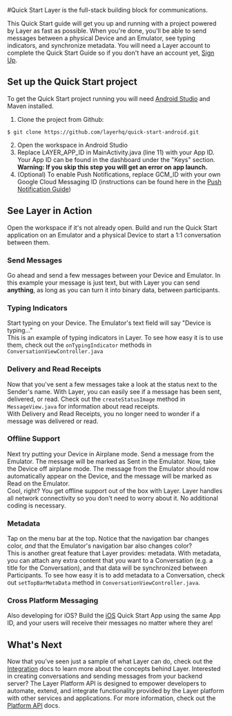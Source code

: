 #Quick Start
Layer is the full-stack building block for communications.<br/>

This Quick Start guide will get you up and running with a project powered by Layer as fast as possible. When you're done, you'll be able to send messages between a physical Device and an Emulator, see typing indicators, and synchronize metadata. You will need a Layer account to complete the Quick Start Guide so if you don't have an account yet, [Sign Up](https://developer.layer.com/signup).
## Set up the Quick Start project
To get the Quick Start project running you will need [Android Studio](https://developer.android.com/sdk/index.html) and Maven installed.

1. Clone the project from Github:

  ```console
  $ git clone https://github.com/layerhq/quick-start-android.git
  ```
2. Open the workspace in Android Studio
3. Replace LAYER_APP_ID in MainActivity.java (line 11) with your App ID. Your App ID can be found in the dashboard under the "Keys" section.<br/>
**Warning: If you skip this step you will get an error on app launch.**
4. (Optional) To enable Push Notifications, replace GCM_ID with your own Google Cloud Messaging ID (instructions can be found here in the [Push Notification Guide](https://developer.layer.com/docs/guides#push-notification))

## See Layer in Action
Open the workspace if it's not already open. Build and run the Quick Start application on an Emulator and a physical Device to start a 1:1 conversation between them.
### Send Messages
Go ahead and send a few messages between your Device and Emulator. In this example your message is just text, but with Layer you can send **anything**, as long as you can turn it into binary data, between participants.
### Typing Indicators
Start typing on your Device. The Emulator's text field will say "Device is typing..."<br/>
This is an example of typing indicators in Layer. To see how easy it is to use them, check out the `onTypingIndicator` methods in `ConversationViewController.java`
### Delivery and Read Receipts
Now that you've sent a few messages take a look at the status next to the Sender's name.  With Layer, you can easily see if a message has been sent, delivered, or read. Check out the `createStatusImage` method in `MessageView.java` for information about read receipts.<br/>
With Delivery and Read Receipts, you no longer need to wonder if a message was delivered or read.
### Offline Support
Next try putting your Device in Airplane mode.  Send a message from the Emulator. The message will be marked as Sent in the Emulator.  Now, take the Device off airplane mode.  The message from the Emulator should now automatically appear on the Device, and the message will be marked as Read on the Emulator.<br/>
Cool, right? You get offline support out of the box with Layer. Layer handles all network connectivity so you don't need to worry about it. No additional coding is necessary.
### Metadata
Tap on the menu bar at the top. Notice that the navigation bar changes color, _and_ that the Emulator's navigation bar also changes color?<br/>
This is another great feature that Layer provides: metadata. With metadata, you can attach any extra content that you want to a Conversation (e.g. a title for the Conversation), and that data will be synchronized between Participants.
To see how easy it is to add metadata to a Conversation, check out `setTopBarMetaData` method in `ConversationViewController.java`.
### Cross Platform Messaging
Also developing for iOS? Build the [iOS](https://developer.layer.com/docs/quick-start/ios) Quick Start App using the same App ID, and your users will receive their messages no matter where they are!
## What's Next
Now that you've seen just a sample of what Layer can do, check out the [Integration](https://developer.layer.com/docs/integration) docs to learn more about the concepts behind Layer. Interested in creating conversations and sending messages from your backend server?  The Layer Platform API is designed to empower developers to automate, extend, and integrate functionality provided by the Layer platform with other services and applications. For more information, check out the [Platform API](https://developer.layer.com/docs/platform) docs.
